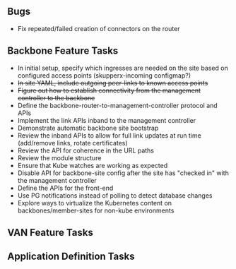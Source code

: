 ## Bugs
 - Fix repeated/failed creation of connectors on the router

## Backbone Feature Tasks
 - In initial setup, specify which ingresses are needed on the site based on configured access points (skupperx-incoming configmap?)
 - ~~In site YAML, include outgoing peer-links to known access points~~
 - ~~Figure out how to establish connectivity from the management controller to the backbone~~
 - Define the backbone-router-to-management-controller protocol and APIs
 - Implement the link APIs inband to the management controller
 - Demonstrate automatic backbone site bootstrap
 - Review the inband APIs to allow for full link updates at run time (add/remove links, rotate certificates)
 - Review the API for coherence in the URL paths
 - Review the module structure
 - Ensure that Kube watches are working as expected
 - Disable API for backbone-site config after the site has "checked in" with the management controller
 - Define the APIs for the front-end
 - Use PG notifications instead of polling to detect database changes
 - Explore ways to virtualize the Kubernetes content on backbones/member-sites for non-kube environments

## VAN Feature Tasks

## Application Definition Tasks
